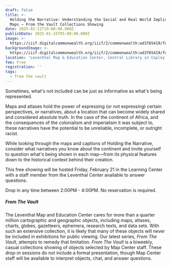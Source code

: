 ```yaml
---
draft: false
title: >-
  Holding the Narrative: Understanding the Social and Real World Implications of
  Maps — From the Vault Collections Showing
date: 2025-02-21T19:00:00.000Z
publishDate: 2025-01-15T05:00:00.000Z
image: >-
  https://iiif.digitalcommonwealth.org/iiif/2/commonwealth:wd3765419/full/1200,/0/default.jpg
backgroundImage: >-
  https://iiif.digitalcommonwealth.org/iiif/2/commonwealth:wd3765419/full/1200,/0/default.jpg
location: 'Leventhal Map & Education Center, Central Library in Copley Square'
fee: Free
registration: ''
tags:
  - from the vault
---
```


Sometimes, what's not included can be just as informative as what's being represented.

Maps and atlases hold the power of expressing (or not expressing) certain perspectives, or narratives, about a location that can become widely shared and considered absolute truth. In the case of the continent of Africa, and the consequences of the colonialism and imperialism it was subject to, these narratives have the potential to be unreliable, incomplete, or outright racist. 

While looking through the maps and captions of Holding the Narrative, consider what narratives you know about the continent and invite yourself to question what's being shown in each map—from its physical features down to the historical context behind their creation.

This free showing will be hosted Friday, February 21 in the Learning Center with a staff member from the Leventhal Center available to answer questions.

Drop in any time between 2:00PM - 4:00PM. No reservation is required.

##### ***From The Vault***

The Leventhal Map and Education Center cares for more than a quarter million cartographic and geographic objects, including maps, atlases, charts, globes, gazetteers, ephemera, research texts, and data sets. With such an extensive collection, it is likely that many of these objects will never be included in exhibitions for public viewing. Our latest series, *From The Vault*, attempts to remedy that limitation. *From The Vault* is a biweekly, casual collections showing of objects selected by Map Center staff. These drop-in sessions do not include a formal presentation, though Map Center staff will be available to interpret objects, chat, and answer questions.
